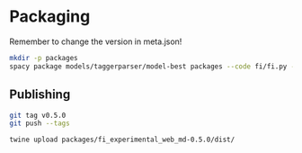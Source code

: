 # Packaging

Remember to change the version in meta.json!

```sh
mkdir -p packages
spacy package models/taggerparser/model-best packages --code fi/fi.py --meta-path fi/meta.json --create-meta --build sdist,wheel --force
```

## Publishing

```sh
git tag v0.5.0
git push --tags

twine upload packages/fi_experimental_web_md-0.5.0/dist/
```
